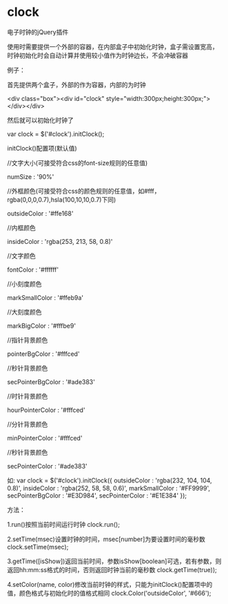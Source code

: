 # clock
电子时钟的jQuery插件


使用时需要提供一个外部的容器，在内部盒子中初始化时钟，盒子需设置宽高，
时钟初始化时会自动计算并使用较小值作为时钟边长，不会冲破容器


例子：

首先提供两个盒子，外部的作为容器，内部的为时钟

\<div class="box"\>\<div id="clock" style="width:300px;height:300px;"\>\</div\>\</div\>

然后就可以初始化时钟了

var clock = $('#clock').initClock();



initClock()配置项(默认值)

//文字大小(可接受符合css的font-size规则的任意值)

numSize : '90%'

//外框颜色(可接受符合css的颜色规则的任意值，如#fff，rgba(0,0,0,0.7),hsla(100,10,10,0.7)下同)

outsideColor : '#ffe168'

//内框颜色

insideColor : 'rgba(253, 213, 58, 0.8)'

//文字颜色

fontColor : '#ffffff'

//小刻度颜色

markSmallColor : '#ffeb9a'

//大刻度颜色

markBigColor : '#fffbe9'

//指针背景颜色

pointerBgColor : '#fffced'

//秒针背景颜色

secPointerBgColor : '#ade383'

//时针背景颜色

hourPointerColor : '#fffced'

//分针背景颜色

minPointerColor : '#fffced'

//秒针背景颜色

secPointerColor : '#ade383'


如:
var clock = $('#clock').initClock({
    outsideColor : 'rgba(232, 104, 104, 0.8)',
    insideColor : 'rgba(252, 58, 58, 0.6)',
    markSmallColor : '#FF9999',
    secPointerBgColor : '#E3D984',
    secPointerColor : '#E1E384'
});


方法：

1.run()按照当前时间运行时钟
clock.run();


2.setTime(msec)设置时钟的时间，msec[number]为要设置时间的毫秒数
clock.setTime(msec);


3.getTime([isShow])返回当前时间，参数isShow[boolean]可选，若有参数，则返回hh:mm:ss格式的时间，否则返回时钟当前的毫秒数
clock.getTime(true));


4.setColor(name, color)修改当前时钟的样式，只能为initClock()配置项中的值，颜色格式与初始化时的值格式相同
clock.Color('outsideColor', '#666');

